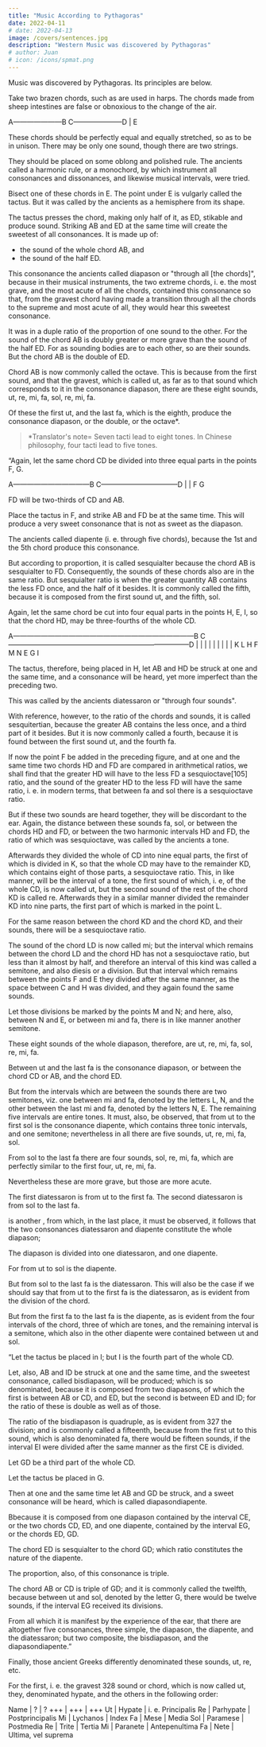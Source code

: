 ```yaml
---
title: "Music According to Pythagoras"
date: 2022-04-11
# date: 2022-04-13
image: /covers/sentences.jpg
description: "Western Music was discovered by Pythagoras"
# author: Juan
# icon: /icons/spmat.png
---
```




<!-- P. 88.  -->

Music was discovered by Pythagoras. Its principles are below.

Take two brazen chords, such as are used in harps. The chords made from sheep intestines are false or obnoxious to the change of the air.

A———————B
C———————D
    |
    E

These chords should be perfectly equal and equally stretched, so as to be in unison. There may be only one sound, though there are two strings. 

They should be placed on some oblong and polished rule. The ancients called a harmonic rule, or a monochord, by which instrument all consonances and dissonances, and likewise musical intervals, were tried. 

Bisect one of these chords in E. The point under E is vulgarly called the tactus. But it was called by the ancients as a hemisphere from its shape. 

The tactus presses the chord, making only half of it, as ED, stikable and produce sound. Striking AB and ED at the same time will create the sweetest of all consonances. It is made up of:
- the sound of the whole chord AB, and
- the sound of the half ED. 

This consonance the ancients called diapason or "through all [the chords]", because in their musical instruments, the two extreme chords, i. e. the most grave, and the most acute of all the chords, contained this consonance so that, from the gravest chord having made a transition through all the chords to the supreme and most acute of all, they would hear this sweetest consonance. 

It was in a duple ratio of the proportion of one sound to the other. For the sound of the chord AB is doubly greater or more grave than the sound of the half ED. For as sounding bodies are to each other, so are their sounds. But the chord AB is the double of ED. 

Chord AB is now commonly called the octave. This is because from the first sound, and that the gravest, which is called ut, as far as to that sound which corresponds to it in the consonance diapason, there are these eight sounds, ut, re, mi, fa, sol, re, mi, fa. 

Of these the first ut, and the last fa, which is the eighth, produce the consonance diapason, or the double, or the octave*.


> *Translator's note= Seven tacti lead to eight tones. In Chinese philosophy, four tacti lead to five tones. 


“Again, let the same chord CD be divided into three equal parts in the points F, G.

A———————————B
C———————————D
   |    |
   F    G

FD will be two-thirds of CD and AB. 

Place the tactus in F, and strike AB and FD be at the same time. This will produce a very sweet consonance that is not as sweet as the diapason. 

The ancients called diapente (i. e. through five chords), because the 1st and the 5th chord produce this consonance. 

But according to proportion, it is called sesquialter because the chord AB is sesquialter to FD. Consequently, the sounds of these chords also are in the same ratio. But sesquialter ratio is when the greater quantity AB contains the less FD once, and the half of it besides. It is commonly called the fifth, because it is composed from the first sound ut, and the fifth, sol.

Again, let the same chord be cut into four equal parts in the points H, E, I, so that the chord HD, may be three-fourths of the whole CD.

A——————————————————————————B
C——————————————————————————D
|   |  | | | | |   | |
K   L  H F M N E   G I

 
The tactus, therefore, being placed in H, let AB and HD be struck at one and the same time, and a consonance will be heard, yet more imperfect than the preceding two. 

This was called by the ancients diatessaron or "through four sounds". 

With reference, however, to the ratio of the chords and sounds, it is called sesquitertian, because the greater AB contains the less once, and a third part of it besides. But it is now commonly called a fourth, because it is found between the first sound ut, and the fourth fa. 

If now the point F be added in the preceding figure, and at one and the same time two chords HD and FD are compared in arithmetical ratios, we shall find that the greater HD will have to the less FD a sesquioctave[105] ratio, and the sound of the greater HD to the less FD will have the same ratio, i. e. in modern terms, that between fa and sol there is a sesquioctave ratio. 

But if these two sounds are heard together, they will be discordant to the ear. Again, the distance between these sounds fa, sol, or between the chords HD and FD, or between the two harmonic intervals HD and FD, the ratio of which was sesquioctave, was called by the ancients a tone. 

Afterwards they divided the whole of CD into nine equal parts, the first of which is divided in K, so that the whole CD may have to the remainder KD, which contains eight of those parts, a sesquioctave ratio. This, in like manner, will be the interval of a tone, the first sound of which, i. e, of the whole CD, is now called ut, but the second sound of the rest of the chord KD is called re. Afterwards they in a similar manner divided the remainder KD into nine parts, the first part of which is marked in the point L. 

For the same reason between the chord KD and the chord KD, and their sounds, there will be a sesquioctave ratio. 

The sound of the chord LD is now called mi; but the interval which remains between the chord LD and the chord HD has not a sesquioctave ratio, but less than it almost by half, and therefore an interval of this kind was called a semitone, and also diesis or a division. But that interval which remains between the points F and E they divided after the same manner, as the space between C and H was divided, and they again found the same sounds. 

Let those divisions be marked by the points M and N; and here, also, between N and E, or between mi and fa, there is in like manner another semitone. 

These eight sounds of the whole diapason, therefore, are ut, re, mi, fa, sol, re, mi, fa.

Between ut and the last fa is the consonance diapason, or between the chord CD or AB, and the chord ED. 

But from the intervals which are between the sounds there are two semitones, viz. one between mi and fa, denoted by the letters L, N, and the other between the last mi and fa, denoted by the letters N, E. The remaining five intervals are entire tones. It must, also, be observed, that from ut to the first sol is the consonance diapente, which contains three tonic intervals, and one semitone; nevertheless in all there are five sounds, ut, re, mi, fa, sol.

From sol to the last fa there are four sounds, sol, re, mi, fa, which are perfectly similar to the first four, ut, re, mi, fa. 

Nevertheless these are more grave, but those are more acute. 

The first diatessaron is from ut to the first fa. The second diatessaron is from sol to the last fa. 

 is another , from which, in the last place, it must be observed, it follows that the two consonances diatessaron and diapente constitute the whole diapason; 

 The diapason is divided into one diatessaron, and one diapente. 

For from ut to sol is the diapente.

But from sol to the last fa is the diatessaron. This will also be the case if we should say that from ut to the first fa is the diatessaron, as is evident from the division of the chord.

But from the first fa to the last fa is the diapente, as is evident from the four intervals of the chord, three of which are tones, and the remaining interval is a semitone, which also in the other diapente were contained between ut and sol.

“Let the tactus be placed in I; but I is the fourth part of the whole CD. 

Let, also, AB and ID be struck at one and the same time, and the sweetest consonance, called bisdiapason, will be produced; which is so denominated, because it is composed from two diapasons, of which the first is between AB or CD, and ED, but the second is between ED and ID; for the ratio of these is double as well as of those. 

The ratio of the bisdiapason is quadruple, as is evident from 327 the division; and is commonly called a fifteenth, because from the first ut to this sound, which is also denominated fa, there would be fifteen sounds, if the interval EI were divided after the same manner as the first CE is divided.

Let GD be a third part of the whole CD. 

Let the tactus be placed in G. 

Then at one and the same time let AB and GD be struck, and a sweet consonance will be heard, which is called diapasondiapente. 

Bbecause it is composed from one diapason contained by the interval CE, or the two chords CD, ED, and one diapente, contained by the interval EG, or the chords ED, GD. 

The chord ED is sesquialter to the chord GD; which ratio constitutes the nature of the diapente. 

The proportion, also, of this consonance is triple. 

The chord AB or CD is triple of GD; and it is commonly called the twelfth, because between ut and sol, denoted by the letter G, there would be twelve sounds, if the interval EG received its divisions. 

From all which it is manifest by the experience of the ear, that there are altogether five consonances, three simple, the diapason, the diapente, and the diatessaron; but two composite, the bisdiapason, and the diapasondiapente.”

Finally, those ancient Greeks differently denominated these sounds, ut, re, etc. 

For the first, i. e. the gravest 328 sound or chord, which is now called ut, they, denominated hypate, and the others in the following order:

Name | ? | ?
+++ | +++ | +++ 
Ut | Hypate | i. e. 	Principalis
Re | Parhypate | Postprincipalis
Mi | Lychanos | Index
Fa | Mese |	Media
Sol |	Paramese | Postmedia
Re | Trite | Tertia
Mi | Paranete | Antepenultima
Fa | Nete | Ultima, vel suprema

<!-- P. 109. I swear by him who the tetractys found. -->
